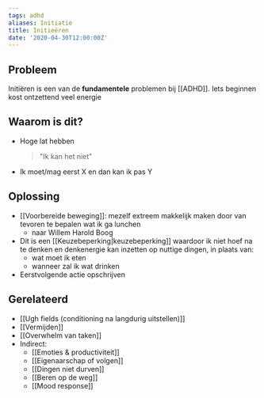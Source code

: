 ```yaml
---
tags: adhd 
aliases: Initiatie
title: Initieëren
date: '2020-04-30T12:00:00Z'
---
```


## Probleem
Initiëren is een van de **fundamentele** problemen bij [[ADHD]]. Iets beginnen kost ontzettend veel energie

## Waarom is dit?
- Hoge lat hebben
	>"Ik kan het niet"
- Ik moet/mag eerst X en dan kan ik pas Y

## Oplossing
- [[Voorbereide beweging]]: mezelf extreem makkelijk maken door van tevoren te bepalen wat ik ga lunchen
	- naar Willem Harold Boog
- Dit is een [[Keuzebeperking|keuzebeperking]] waardoor ik niet hoef na te denken en denkenergie kan inzetten op nuttige dingen, in plaats van:
	- wat moet ik eten
	- wanneer zal ik wat drinken
- Eerstvolgende actie opschrijven

## Gerelateerd
- [[Ugh fields (conditioning na langdurig uitstellen)]]
- [[Vermijden]]
- [[Overwhelm van taken]]
- Indirect:
	-  [[Emoties & productiviteit]]
	-  [[Eigenaarschap of volgen]]
	-  [[Dingen niet durven]]
	-  [[Beren op de weg]]
	-  [[Mood response]]